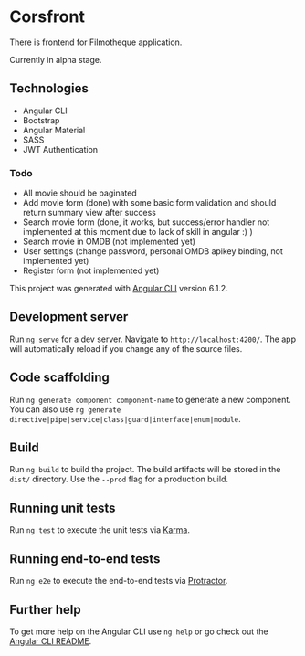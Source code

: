 # Corsfront

There is frontend for Filmotheque application.

Currently in alpha stage.

## Technologies

- Angular CLI
- Bootstrap
- Angular Material
- SASS
- JWT Authentication

### Todo
- All movie should be paginated
- Add movie form (done) with some basic form validation and should return summary view after success
- Search movie form (done, it works, but success/error handler not implemented at this moment due to lack of skill in angular :) )
- Search movie in OMDB (not implemented yet)
- User settings (change password, personal OMDB apikey binding, not implemented yet)
- Register form (not implemented yet)


This project was generated with [Angular CLI](https://github.com/angular/angular-cli) version 6.1.2.

## Development server

Run `ng serve` for a dev server. Navigate to `http://localhost:4200/`. The app will automatically reload if you change any of the source files.

## Code scaffolding

Run `ng generate component component-name` to generate a new component. You can also use `ng generate directive|pipe|service|class|guard|interface|enum|module`.

## Build

Run `ng build` to build the project. The build artifacts will be stored in the `dist/` directory. Use the `--prod` flag for a production build.

## Running unit tests

Run `ng test` to execute the unit tests via [Karma](https://karma-runner.github.io).

## Running end-to-end tests

Run `ng e2e` to execute the end-to-end tests via [Protractor](http://www.protractortest.org/).

## Further help

To get more help on the Angular CLI use `ng help` or go check out the [Angular CLI README](https://github.com/angular/angular-cli/blob/master/README.md).
